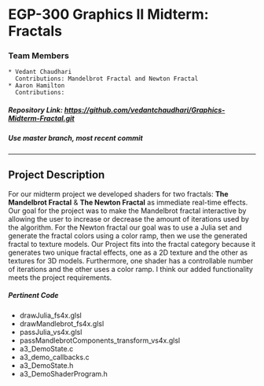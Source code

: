 # EGP-300 Graphics II Midterm: Fractals
### Team Members
    * Vedant Chaudhari  
      Contributions: Mandelbrot Fractal and Newton Fractal
    * Aaron Hamilton
      Contributions:
##### Repository Link: <https://github.com/vedantchaudhari/Graphics-Midterm-Fractal.git>
##### Use master branch, most recent commit  

***
## Project Description
For our midterm project we developed shaders for two fractals: **The Mandelbrot Fractal** & **The Newton Fractal** as immediate real-time effects. Our goal for the project was to make the Mandelbrot fractal interactive by allowing the user to increase or decrease the amount of iterations used by the algorithm. For the Newton fractal our goal was to use a Julia set and generate the fractal colors using a color ramp, then we use the generated fractal to texture models.
Our Project fits into the fractal category because it generates two unique fractal effects, one as a 2D texture and the other as textures for 3D models. Furthermore, one shader has a controllable number of iterations and the other uses a color ramp. I think our added functionality meets the project requirements.

##### Pertinent Code
* drawJulia_fs4x.glsl
* drawMandlebrot_fs4x.glsl
* passJulia_vs4x.glsl
* passMandlebrotComponents_transform_vs4x.glsl
* a3_DemoState.c
* a3_demo_callbacks.c
* a3_DemoState.h
* a3_DemoShaderProgram.h
